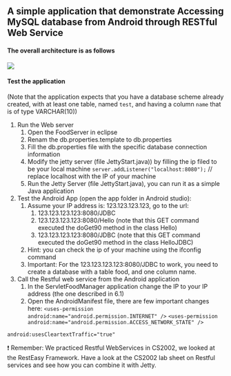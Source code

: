 ## A simple application that demonstrate Accessing MySQL database from Android through RESTful Web Service
#### The overall architecture is as follows 

![](https://miro.medium.com/max/1042/1*e0kwuCoRjPqP_DkcZwGTtQ.png)

#### Test the application
(Note that the application expects that you have a database scheme already created, with at least one table, named ```test```, and having a column ```name``` that is of type VARCHAR(10))
1. Run the Web server 
    1. Open the FoodServer in eclipse
    2. Renam the db.properties.template to db.properties
    3. Fill the db.properties file with the specific database connection information 
    4. Modify the jetty server (file JettyStart.java)) by filling the ip filed to be your local machine
    ```server.addListener("localhost:8080");``` // replace localhost with the IP of your machine
    5. Run the Jetty Server (file JettyStart.java), you can run it as a simple Java application 
2. Test the Android App (open the app folder in Android studio): 
    1. Assume your IP address is: 123.123.123.123, go to the url: 
        1. 123.123.123.123:8080/JDBC
        2. 123.123.123.123:8080/Hello (note that this GET command executed the doGet90 method in the class Hello) 
        3. 123.123.123.123:8080/JDBC (note that this GET command executed the doGet90 method in the class HelloJDBC) 
    2. Hint: you can check the ip of your machine using the ifconfig command
    3. Important: For the 123.123.123.123:8080/JDBC to work, you need to create a database with a table food, and one column name.
3. Call the Restful web service from the Android application  
    1. In the ServletFoodManager application change the IP to your IP address (the one described in 6.1)
    2. Open the AndroidManifest file, there are few important changes here: 
```<uses-permission android:name="android.permission.INTERNET" />```
```<uses-permission android:name="android.permission.ACCESS_NETWORK_STATE" />```

```android:usesCleartextTraffic="true"```
 
:exclamation: Remember: We practiced Restful WebServices in CS2002, we looked at the RestEasy Framework. 
Have a look at the CS2002 lab sheet on Restful services and see how you can combine it with Jetty.  
